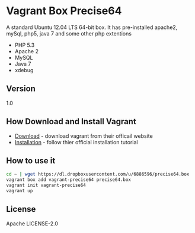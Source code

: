 Vagrant Box Precise64
=========

A standard Ubuntu 12.04 LTS 64-bit box. It has pre-installed apache2, mySql, php5, java 7 and some other php extentions 

  - PHP  5.3
  - Apache 2
  - MySQL 
  - Java 7
  - xdebug


Version
----

1.0

How Download and Install Vagrant
-----------
* [Download] - download vagrant from their officail website
* [Installation] - follow thier official  installation tutorial

How to use it
--------------

```sh
cd ~ | wget https://dl.dropboxusercontent.com/u/6886596/precise64.box
vagrant box add vagrant-precise64 precise64.box
vagrant init vagrant-precise64
vagrant up
```
License
----

Apache LICENSE-2.0




[Download]:http://www.vagrantup.com/downloads.html
[Installation]:http://docs.vagrantup.com/v2/installation/index.html


